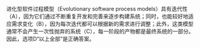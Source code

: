 进化型软件过程模型（Evolutionary software process models）具有迭代性（A），因为它们通过不断重复开发和完善来逐步构建系统；同时，也能较好地适应需求变化（B），因为每次迭代都可以根据新的需求进行调整；此外，这类模型通常不会产生一次性抛弃的系统（C），每一阶段的产物都是最终系统的一部分。因此，选项D“以上全部”是正确答案。